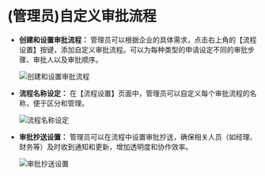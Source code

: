 # (管理员)自定义审批流程

- **创建和设置审批流程：** 管理员可以根据企业的具体需求，点击右上角的【流程设置】按键，添加自定义审批流程。可以为每种类型的申请设定不同的审批步骤、审批人以及审批顺序。

  ![创建和设置审批流程](https://via.placeholder.com/800x400.png)

- **流程名称设定：** 在【流程设置】页面中，管理员可以自定义每个审批流程的名称，便于区分和管理。

  ![流程名称设定](https://via.placeholder.com/800x400.png)

- **审批抄送设置：** 管理员可以在流程中设置审批抄送，确保相关人员（如经理、财务等）及时收到通知和更新，增加透明度和协作效率。

  ![审批抄送设置](https://via.placeholder.com/800x400.png)